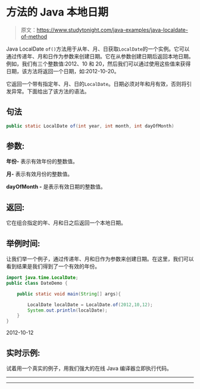 # 方法的 Java 本地日期

> 原文：<https://www.studytonight.com/java-examples/java-localdate-of-method>

Java LocalDate `of()`方法用于从年、月、日获取`LocalDate`的一个实例。它可以通过传递年、月和日作为参数来创建日期。它在从参数创建日期后返回本地日期。例如，我们有三个整数值:2012、10 和 20，然后我们可以通过使用这些值来获得日期，该方法将返回一个日期，如:2012-10-20。

它返回一个带有指定年、月、日的`LocalDate`。日期必须对年和月有效，否则将引发异常。下面给出了该方法的语法。

## 句法

```java
public static LocalDate of(int year, int month, int dayOfMonth)
```

## 参数:

**年份-** 表示有效年份的整数值。

**月-** 表示有效月份的整数值。

**dayOfMonth -** 是表示有效日期的整数值。

## 返回:

它在组合指定的年、月和日之后返回一个本地日期。

## 举例时间:

让我们举一个例子，通过传递年、月和日作为参数来创建日期。在这里，我们可以看到结果是我们得到了一个有效的年份。

```java
import java.time.LocalDate;
public class DateDemo {

	public static void main(String[] args){  

		LocalDate localDate = LocalDate.of(2012,10,12);
		System.out.println(localDate);		
	}
}
```

2012-10-12

## 实时示例:

试着用一个真实的例子，用我们强大的在线 Java 编译器立即执行代码。

* * *

* * *